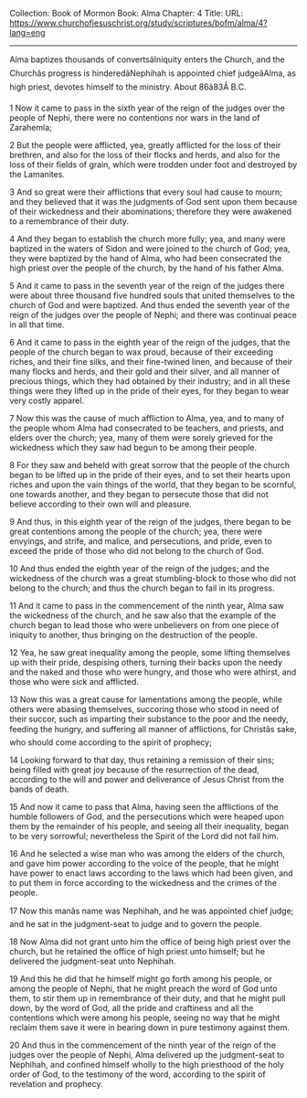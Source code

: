 Collection: Book of Mormon
Book: Alma
Chapter: 4
Title: 
URL: https://www.churchofjesuschrist.org/study/scriptures/bofm/alma/4?lang=eng

---

Alma baptizes thousands of convertsâIniquity enters the Church, and the Churchâs progress is hinderedâNephihah is appointed chief judgeâAlma, as high priest, devotes himself to the ministry. About 86â83Â B.C.

1 Now it came to pass in the sixth year of the reign of the judges over the people of Nephi, there were no contentions nor wars in the land of Zarahemla;

2 But the people were afflicted, yea, greatly afflicted for the loss of their brethren, and also for the loss of their flocks and herds, and also for the loss of their fields of grain, which were trodden under foot and destroyed by the Lamanites.

3 And so great were their afflictions that every soul had cause to mourn; and they believed that it was the judgments of God sent upon them because of their wickedness and their abominations; therefore they were awakened to a remembrance of their duty.

4 And they began to establish the church more fully; yea, and many were baptized in the waters of Sidon and were joined to the church of God; yea, they were baptized by the hand of Alma, who had been consecrated the high priest over the people of the church, by the hand of his father Alma.

5 And it came to pass in the seventh year of the reign of the judges there were about three thousand five hundred souls that united themselves to the church of God and were baptized. And thus ended the seventh year of the reign of the judges over the people of Nephi; and there was continual peace in all that time.

6 And it came to pass in the eighth year of the reign of the judges, that the people of the church began to wax proud, because of their exceeding riches, and their fine silks, and their fine-twined linen, and because of their many flocks and herds, and their gold and their silver, and all manner of precious things, which they had obtained by their industry; and in all these things were they lifted up in the pride of their eyes, for they began to wear very costly apparel.

7 Now this was the cause of much affliction to Alma, yea, and to many of the people whom Alma had consecrated to be teachers, and priests, and elders over the church; yea, many of them were sorely grieved for the wickedness which they saw had begun to be among their people.

8 For they saw and beheld with great sorrow that the people of the church began to be lifted up in the pride of their eyes, and to set their hearts upon riches and upon the vain things of the world, that they began to be scornful, one towards another, and they began to persecute those that did not believe according to their own will and pleasure.

9 And thus, in this eighth year of the reign of the judges, there began to be great contentions among the people of the church; yea, there were envyings, and strife, and malice, and persecutions, and pride, even to exceed the pride of those who did not belong to the church of God.

10 And thus ended the eighth year of the reign of the judges; and the wickedness of the church was a great stumbling-block to those who did not belong to the church; and thus the church began to fail in its progress.

11 And it came to pass in the commencement of the ninth year, Alma saw the wickedness of the church, and he saw also that the example of the church began to lead those who were unbelievers on from one piece of iniquity to another, thus bringing on the destruction of the people.

12 Yea, he saw great inequality among the people, some lifting themselves up with their pride, despising others, turning their backs upon the needy and the naked and those who were hungry, and those who were athirst, and those who were sick and afflicted.

13 Now this was a great cause for lamentations among the people, while others were abasing themselves, succoring those who stood in need of their succor, such as imparting their substance to the poor and the needy, feeding the hungry, and suffering all manner of afflictions, for Christâs sake, who should come according to the spirit of prophecy;

14 Looking forward to that day, thus retaining a remission of their sins; being filled with great joy because of the resurrection of the dead, according to the will and power and deliverance of Jesus Christ from the bands of death.

15 And now it came to pass that Alma, having seen the afflictions of the humble followers of God, and the persecutions which were heaped upon them by the remainder of his people, and seeing all their inequality, began to be very sorrowful; nevertheless the Spirit of the Lord did not fail him.

16 And he selected a wise man who was among the elders of the church, and gave him power according to the voice of the people, that he might have power to enact laws according to the laws which had been given, and to put them in force according to the wickedness and the crimes of the people.

17 Now this manâs name was Nephihah, and he was appointed chief judge; and he sat in the judgment-seat to judge and to govern the people.

18 Now Alma did not grant unto him the office of being high priest over the church, but he retained the office of high priest unto himself; but he delivered the judgment-seat unto Nephihah.

19 And this he did that he himself might go forth among his people, or among the people of Nephi, that he might preach the word of God unto them, to stir them up in remembrance of their duty, and that he might pull down, by the word of God, all the pride and craftiness and all the contentions which were among his people, seeing no way that he might reclaim them save it were in bearing down in pure testimony against them.

20 And thus in the commencement of the ninth year of the reign of the judges over the people of Nephi, Alma delivered up the judgment-seat to Nephihah, and confined himself wholly to the high priesthood of the holy order of God, to the testimony of the word, according to the spirit of revelation and prophecy.
